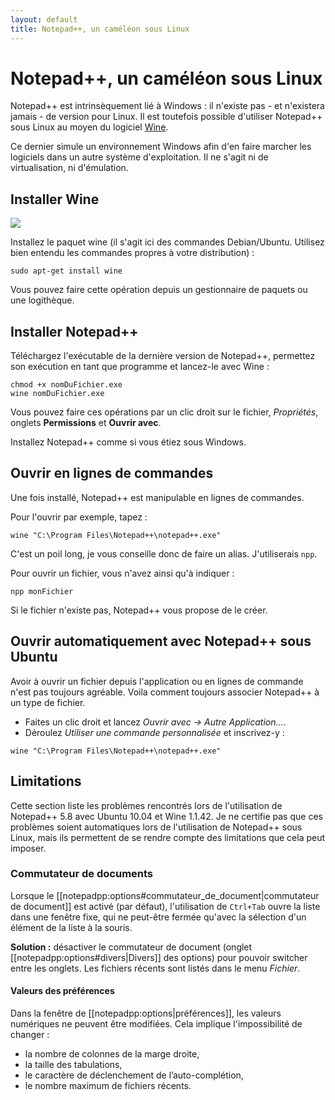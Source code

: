 ```yaml
---
layout: default
title: Notepad++, un caméléon sous Linux
---
```

# Notepad++, un caméléon sous Linux

Notepad++ est intrinsèquement lié à Windows : il n'existe pas - et n'existera jamais - de version pour Linux. Il est toutefois possible d'utiliser Notepad++ sous Linux au moyen du logiciel [Wine](http://winehq.org).

Ce dernier simule un environnement Windows afin d'en faire marcher les logiciels dans un autre système d'exploitation. Il ne s'agit ni de virtualisation, ni d'émulation.

## Installer Wine

![](http://insomniedugeek.fr/wp-content/uploads/2010/07/winehq_logo_glass.png)

Installez le paquet wine (il s'agit ici des commandes Debian/Ubuntu.  Utilisez bien entendu les commandes propres à votre distribution) :

    sudo apt-get install wine

Vous pouvez faire cette opération depuis un gestionnaire de paquets ou une logithèque.

## Installer Notepad++

Téléchargez l'exécutable de la dernière version de Notepad++, permettez son exécution en tant que programme et lancez-le avec Wine :

```
chmod +x nomDuFichier.exe
wine nomDuFichier.exe
```

Vous pouvez faire ces opérations par un clic droit sur le fichier, *Propriétés*, onglets **Permissions** et **Ouvrir avec**.

Installez Notepad++ comme si vous étiez sous Windows.

## Ouvrir en lignes de commandes

Une fois installé, Notepad++ est manipulable en lignes de commandes.

Pour l'ouvrir par exemple, tapez :

```wine "C:\Program Files\Notepad++\notepad++.exe"```

C'est un poil long, je vous conseille donc de faire un alias. J'utiliserais `npp`.

Pour ouvrir un fichier, vous n'avez ainsi qu'à indiquer :

```npp monFichier```

Si le fichier n'existe pas, Notepad++ vous propose de le créer.

## Ouvrir automatiquement avec Notepad++ sous Ubuntu

Avoir à ouvrir un fichier depuis l'application ou en lignes de commande n'est pas toujours agréable. Voila comment toujours associer Notepad++ à un type de fichier.

- Faites un clic droit et lancez *Ouvrir avec -> Autre Application...*.
- Déroulez *Utiliser une commande personnalisée* et inscrivez-y :

```wine "C:\Program Files\Notepad++\notepad++.exe"```

## Limitations

Cette section liste les problèmes rencontrés lors de l'utilisation de Notepad++ 5.8 avec Ubuntu 10.04 et Wine 1.1.42. Je ne certifie pas que ces problèmes soient automatiques lors de l'utilisation de Notepad++ sous Linux, mais ils permettent de se rendre compte des limitations que cela peut imposer.

### Commutateur de documents

Lorsque le [[notepadpp:options#commutateur_de_document|commutateur de document]] est activé (par défaut), l'utilisation de `Ctrl+Tab` ouvre la liste dans une fenêtre fixe, qui ne peut-être fermée qu'avec la sélection d'un élément de la liste à la souris.

**Solution :** désactiver le commutateur de document (onglet [[notepadpp:options#divers|Divers]] des options) pour pouvoir switcher entre les onglets. Les fichiers récents sont listés dans le menu *Fichier*.

#### Valeurs des préférences

Dans la fenêtre de [[notepadpp:options|préférences]], les valeurs numériques ne peuvent être modifiées. Cela implique l'impossibilité de changer :

- la nombre de colonnes de la marge droite,
- la taille des tabulations,
- le caractère de déclenchement de l’auto-complétion,
- le nombre maximum de fichiers récents.
